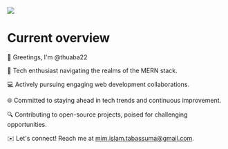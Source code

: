 [![](https://i.postimg.cc/L6946C0v/cover.gif)](www.linkedin.com/in/thuaba-islam-8974b51a4)

# Current overview

👋 Greetings, I'm @thuaba22

🚀 Tech enthusiast navigating the realms of the MERN stack.

💻 Actively pursuing engaging web development collaborations.

🌐 Committed to staying ahead in tech trends and continuous improvement.

🔍 Contributing to open-source projects, poised for challenging opportunities.

✉️ Let's connect! Reach me at mim.islam.tabassuma@gmail.com.

<!---
thuaba22/thuaba22 is a ✨ special ✨ repository because its `README.md` (this file) appears on your GitHub profile.
You can click the Preview link to take a look at your changes.
--->
